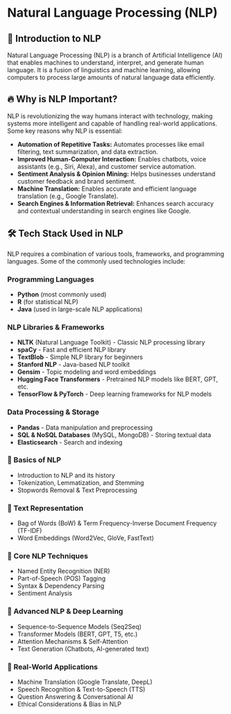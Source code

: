 # Natural Language Processing (NLP)

## 📌 Introduction to NLP
Natural Language Processing (NLP) is a branch of Artificial Intelligence (AI) that enables machines to understand, interpret, and generate human language. It is a fusion of linguistics and machine learning, allowing computers to process large amounts of natural language data efficiently.

## 🔥 Why is NLP Important?
NLP is revolutionizing the way humans interact with technology, making systems more intelligent and capable of handling real-world applications. Some key reasons why NLP is essential:
- **Automation of Repetitive Tasks:** Automates processes like email filtering, text summarization, and data extraction.
- **Improved Human-Computer Interaction:** Enables chatbots, voice assistants (e.g., Siri, Alexa), and customer service automation.
- **Sentiment Analysis & Opinion Mining:** Helps businesses understand customer feedback and brand sentiment.
- **Machine Translation:** Enables accurate and efficient language translation (e.g., Google Translate).
- **Search Engines & Information Retrieval:** Enhances search accuracy and contextual understanding in search engines like Google.

## 🛠️ Tech Stack Used in NLP
NLP requires a combination of various tools, frameworks, and programming languages. Some of the commonly used technologies include:

### Programming Languages
- **Python** (most commonly used)
- **R** (for statistical NLP)
- **Java** (used in large-scale NLP applications)

### NLP Libraries & Frameworks
- **NLTK** (Natural Language Toolkit) - Classic NLP processing library
- **spaCy** - Fast and efficient NLP library
- **TextBlob** - Simple NLP library for beginners
- **Stanford NLP** - Java-based NLP toolkit
- **Gensim** - Topic modeling and word embeddings
- **Hugging Face Transformers** - Pretrained NLP models like BERT, GPT, etc.
- **TensorFlow & PyTorch** - Deep learning frameworks for NLP models

### Data Processing & Storage
- **Pandas** - Data manipulation and preprocessing
- **SQL & NoSQL Databases** (MySQL, MongoDB) - Storing textual data
- **Elasticsearch** - Search and indexing

### 🔹 Basics of NLP
- Introduction to NLP and its history
- Tokenization, Lemmatization, and Stemming
- Stopwords Removal & Text Preprocessing

### 🔹 Text Representation
- Bag of Words (BoW) & Term Frequency-Inverse Document Frequency (TF-IDF)
- Word Embeddings (Word2Vec, GloVe, FastText)

### 🔹 Core NLP Techniques
- Named Entity Recognition (NER)
- Part-of-Speech (POS) Tagging
- Syntax & Dependency Parsing
- Sentiment Analysis

### 🔹 Advanced NLP & Deep Learning
- Sequence-to-Sequence Models (Seq2Seq)
- Transformer Models (BERT, GPT, T5, etc.)
- Attention Mechanisms & Self-Attention
- Text Generation (Chatbots, AI-generated text)

### 🔹 Real-World Applications
- Machine Translation (Google Translate, DeepL)
- Speech Recognition & Text-to-Speech (TTS)
- Question Answering & Conversational AI
- Ethical Considerations & Bias in NLP


